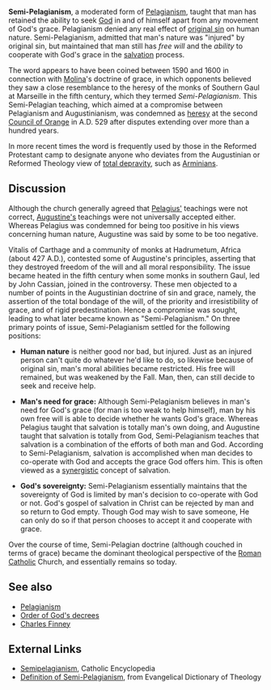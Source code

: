 **Semi-Pelagianism**, a moderated form of
[Pelagianism](Pelagianism "Pelagianism"), taught that man has
retained the ability to seek [God](God "God") in and of himself
apart from any movement of God's grace. Pelagianism denied any real
effect of [original sin](Original_sin "Original sin") on human
nature. Semi-Pelagianism, admitted that man's nature was "injured"
by original sin, but maintained that man still has *free will* and
the *ability* to cooperate with God's grace in the
[salvation](Salvation "Salvation") process.

The word appears to have been coined between 1590 and 1600 in
connection with [Molina](Molinism "Molinism")'s doctrine of grace,
in which opponents believed they saw a close resemblance to the
heresy of the monks of Southern Gaul at Marseille in the fifth
century, which they termed *Semi-Pelagianism*. This Semi-Pelagian
teaching, which aimed at a compromise between Pelagianism and
Augustinianism, was condemned as [heresy](Heresy "Heresy") at the
second [Council of Orange](Council_of_Orange "Council of Orange")
in A.D. 529 after disputes extending over more than a hundred
years.

In more recent times the word is frequently used by those in the
Reformed Protestant camp to designate anyone who deviates from the
Augustinian or Reformed Theology view of
[total depravity](Total_depravity "Total depravity"), such as
[Arminians](Arminianism "Arminianism").

## Discussion

Although the church generally agreed that
[Pelagius'](Pelagianism "Pelagianism") teachings were not correct,
[Augustine's](Augustine "Augustine") teachings were not universally
accepted either. Whereas Pelagius was condemned for being too
positive in his views concerning human nature, Augustine was said
by some to be too negative.

Vitalis of Carthage and a community of monks at Hadrumetum, Africa
(about 427 A.D.), contested some of Augustine's principles,
asserting that they destroyed freedom of the will and all moral
responsibility. The issue became heated in the fifth century when
some monks in southern Gaul, led by John Cassian, joined in the
controversy. These men objected to a number of points in the
Augustinian doctrine of sin and grace, namely, the assertion of the
total bondage of the will, of the priority and irresistibility of
grace, and of rigid predestination. Hence a compromise was sought,
leading to what later became known as "Semi-Pelagianism." On three
primary points of issue, Semi-Pelagianism settled for the following
positions:

-   **Human nature** is neither good nor bad, but injured. Just as
    an injured person can't quite do whatever he'd like to do, so
    likewise because of original sin, man's moral abilities became
    restricted. His free will remained, but was weakened by the Fall.
    Man, then, can still decide to seek and receive help.

-   **Man's need for grace:** Although Semi-Pelagianism believes in
    man's need for God's grace (for man is too weak to help himself),
    man by his own free will is able to decide whether he wants God's
    grace. Whereas Pelagius taught that salvation is totally man's own
    doing, and Augustine taught that salvation is totally from God,
    Semi-Pelagianism teaches that salvation is a combination of the
    efforts of both man and God. According to Semi-Pelagianism,
    salvation is accomplished when man decides to co-operate with God
    and accepts the grace God offers him. This is often viewed as a
    [synergistic](Synergism "Synergism") concept of salvation.

-   **God's sovereignty:** Semi-Pelagianism essentially maintains
    that the sovereignty of God is limited by man's decision to
    co-operate with God or not. God's gospel of salvation in Christ can
    be rejected by man and so return to God empty. Though God may wish
    to save someone, He can only do so if that person chooses to accept
    it and cooperate with grace.

Over the course of time, Semi-Pelagian doctrine (although couched
in terms of grace) became the dominant theological perspective of
the [Roman Catholic](Roman_Catholic "Roman Catholic") Church, and
essentially remains so today.

## See also

-   [Pelagianism](Pelagianism "Pelagianism")
-   [Order of God's decrees](Order_of_God's_decrees "Order of God's decrees")
-   [Charles Finney](Charles_Finney "Charles Finney")

## External Links

-   [Semipelagianism](http://www.newadvent.org/cathen/13703a.htm),
    Catholic Encyclopedia
-   [Definition of Semi-Pelagianism](http://mb-soft.com/believe/txc/semipela.htm),
    from Evangelical Dictionary of Theology



